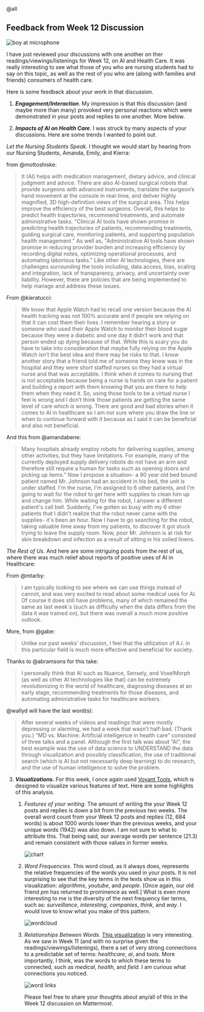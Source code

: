 @all 
## Feedback from Week 12 Discussion

![boy at microphone](https://images.unsplash.com/photo-1453738773917-9c3eff1db985?q=80&w=1770&auto=format&fit=crop&ixlib=rb-4.0.3&ixid=M3wxMjA3fDB8MHxwaG90by1wYWdlfHx8fGVufDB8fHx8fA%3D%3D)

I have just reviewed your discussions with one another on ther readings/viewings/listenings for Week 12, on AI and Health Care. It was really interesting to see what those of you who are nursing students had to say on this topic, as well as the rest of you who are (along with families and friends) consumers of health care.

Here is some feedback about your work in that discussion.

1. ***Engagement/Interaction***. My impression is that this discussion (and maybe more than many) provoked very personal reactions which were demonstrated in your posts and replies to one another. More below.

2. ***Impacts of AI on Health Care***. I was struck by many aspects of your discussions. Here are some trends I wanted to point out.

*Let the Nursing Students Speak*. I thought we would start by hearing from our Nursing Students, Amanda, Emily, and Kierra:

from @mottoshiske:

> It (AI) helps with medication management, dietary advice, and clinical judgment and advice. There are also AI-based surgical robots that provide surgeons with advanced instruments, translate the surgeon’s hand movement at the console in real-time, and deliver highly magnified, 3D high-definition views of the surgical area. This helps improve the efficiency of the best surgeons. Overall, this helps to predict health trajectories, recommend treatments, and automate administrative tasks. "Clinical AI tools have shown promise in predicting health trajectories of patients, recommending treatments, guiding surgical care, monitoring patients, and supporting population health management." As well as, "Administrative AI tools have shown promise in reducing provider burden and increasing efficiency by recording digital notes, optimizing operational processes, and automating laborious tasks." Like other AI technologies, there are challenges surrounding the tools including, data access, bias, scaling and integration, lack of transparency, privacy, and uncertainty over liability. However, there are policies that are being implemented to help manage and address these issues. 

From @kieratucci:

> We know that Apple Watch had to recall one version because the AI health tracking was not 100% accurate and if people are relying on that it can cost them their lives. I remember hearing a story or someone who used their Apple Watch to monitor their blood sugar because they were a diabetic and one day it didn’t work and that person ended up dying because of that. While this is scary you do have to take into consideration that maybe fully relying on the Apple Watch isn’t the best idea and there may be risks to that. I know another story that a friend told me of someone they knew was in the hospital and they were short staffed nurses so they had a virtual nurse and that was acceptable. I think when it comes to nursing that is not acceptable because being a nurse is hands on care for a patient and building a report with them knowing that you are there to help them when they need it. So, using those tools to be a virtual nurse I feel is wrong and I don’t think those patients are getting the same level of care which is wrong. There are good and bad stories when it comes to AI in healthcare so I am not sure where you draw the line or when to continue forward with it because as I said it can be beneficial and also not beneficial.

And this from @amandabene:

> Many hospitals already employ robots for delivering supplies, among other activities, but they have limitations. For example, many of the currently deployed supply delivery robots do not have an arm and therefore still require a human for tasks such as opening doors and picking up items.” Now I propose a situation- a 90 year old bed bound patient named Mr. Johnson had an accident in his bed, the unit is under staffed. I'm the nurse, I'm assigned to 6 other patients, and I'm going to wait for the robot to get here with supplies to clean him up and change him. While waiting for the robot, I answer a different patient's call bell. Suddenly, I've gotten so busy with my 6 other patients that I didn't realize that the robot never came with the supplies- it's been an hour. Now I have to go searching for the robot, taking valuable time away from my patients, to discover it got stuck trying to leave the supply room. Now, poor Mr. Johnson is at risk for skin breakdown and infection as a result of sitting in his soiled linens. 

*The Rest of Us*. And here are some intriguing posts from the rest of us, where there was much relief about reports of positive uses of AI in Healthcare:

From @mtarby:

> I am typically looking to see where we can use things instead of cannot, and was very excited to read about some medical uses for AI. Of course it does still have problems, many of which remained the same as last week's (such as difficulty when the data differs from the data it was trained on), but there was overall a much more positive outlook. 

More, from @gabe:

> Unlike our past weeks’ discussion, I feel that the utilization of A.I. in this particular field is much more effective and beneficial for society.



Thanks to @abramsons for this take:

> I personally think that AI such as Nuance, Sensely, and VoxelMorph (as well as other AI technologies like that) can be extremely revolutionizing in the world of healthcare, diagnosing diseases at an early stage, recommending treatments for those diseases, and automating administrative tasks for healthcare workers.



@wallyd will have the last word(s):

>After several weeks of videos and readings that were mostly depressing or alarming, we had a week that wasn’t half-bad. (Thank you.) “MD vs. Machine: Artificial intelligence in health care” consisted of three talks and a panel. Although the first talk was about “AI”, the best example was the use of data science to UNDERSTAND the data through visualization and possibly classification, the use of traditional search (which is AI but not necessarily deep learning) to do research, and
>the use of human intelligence to solve the problem.



3. ***Visualizations.*** For this week, I once again used [Voyant Tools](https://voyant-tools.org/), which is designed to visualize various features of text. Here are some highlights of this analysis.

   1. *Features of your writing.*  The amount of writing the your Week 12 posts and replies is down a bit from the previous two weeks. The overall word count from your Week 12 posts and replies (12, 684 words) is about 1000 words lower than the previous weeks, and your unique words (1942) was also down. I am not sure to what to attribute this. That being said, our average words per sentence (21.3) and remain consistent with those values in former weeks. 

      ![chart](https://i.imgur.com/bHJ80vD.png)

   2. *Word Frequencies*. This word cloud, as it always does, represents the relative frequencies of the words you used in your posts. It is not surprising to see that the key terms in the texts show us in this visualization: *algorithms*, *youtube*, and *people*. [Once again, our old friend *pm* has returned to prominence as well.] What is even more interesting to me is the diversity of the next frequency tier terms, such as: *surveillance*, *interesting*, *companies*, *think*, and *way*. I would love to know what you make of this pattern.

      ![wordcloud](https://i.imgur.com/tuqY27t.png)

   3. *Relationships Between Words.* [This visualization](https://voyant-tools.org/?corpus=96e8d3a5129a3b94c6b607a583685e89&query=ai&query=tools&query=healthcare&query=used&query=use&query=field&query=industry&query=patients&query=help&context=7&view=CollocatesGraph) is very interesting. As we saw in Week 11 (and  with no surprise given the readings/viewings/listenings), there a set of very strong connections to a predictable set of terms: *healthcare*, *ai*, and *tools*. More importantly, I think, was the words to which these terms to connected, such as *medical*, *health*, and *field*. I am curious what connections you noticed.
   
         ![word links](https://i.imgur.com/31GmUhQ.png)
   
         
   
         Please feel free to share your thoughts about any/all of this in the Week 12 discussion on Mattermost.
